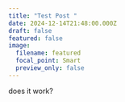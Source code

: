 ```yaml
---
title: "Test Post "
date: 2024-12-14T21:48:00.000Z
draft: false
featured: false
image:
  filename: featured
  focal_point: Smart
  preview_only: false
---
```

does it work?
